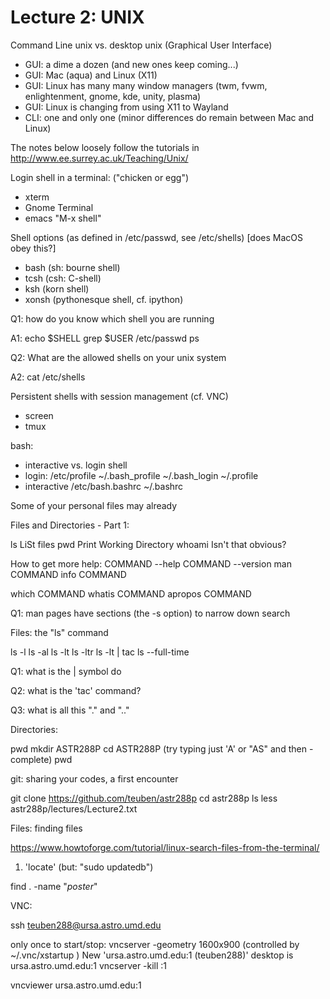 Lecture 2:  UNIX
================

Command Line unix vs. desktop unix (Graphical User Interface)
  - GUI: a dime a dozen (and new ones keep coming...)
  - GUI: Mac (aqua) and Linux (X11)
  - GUI: Linux has many many window managers
         (twm, fvwm, enlightenment, gnome, kde, unity, plasma)
  - GUI: Linux is changing from using X11 to Wayland
  - CLI: one and only one (minor differences do remain between Mac and Linux)

The notes below loosely follow the tutorials in
    http://www.ee.surrey.ac.uk/Teaching/Unix/

Login shell in a terminal:  ("chicken or egg")
  - xterm
  - Gnome Terminal
  - emacs "M-x shell"

Shell options (as defined in /etc/passwd, see /etc/shells)    [does MacOS obey this?]
  - bash  (sh: bourne shell)
  - tcsh  (csh: C-shell)
  - ksh   (korn shell)
  - xonsh (pythonesque shell, cf. ipython)

   Q1: how do you know which shell you are running

   A1: echo $SHELL
       grep $USER /etc/passwd 
       ps

   Q2: What are the allowed shells on your unix system
   
   A2: cat /etc/shells


Persistent shells with session management (cf. VNC)
  - screen
  - tmux

bash:
  - interactive vs. login shell
  - login:
	/etc/profile
	~/.bash_profile
	~/.bash_login
	~/.profile
  - interactive
        /etc/bash.bashrc
	~/.bashrc

  Some of your personal files may already 


Files and Directories - Part 1:

  ls                  LiSt files
  pwd                 Print Working Directory
  whoami              Isn't that obvious?


How to get more help:
  COMMAND --help
  COMMAND --version
  man COMMAND
  info COMMAND

  which COMMAND
  whatis COMMAND
  apropos COMMAND
  <google>

  Q1: man pages have sections (the -s option) to narrow down search

Files:  the "ls" command

  ls -l
  ls -al
  ls -lt
  ls -ltr
  ls -lt | tac
  ls --full-time

  Q1:  what is the | symbol do

  Q2:  what is the 'tac' command?

  Q3:  what is all this "." and ".."


Directories:

  pwd
  mkdir ASTR288P
  cd ASTR288P            (try typing just 'A' or "AS" and then <TAB>-complete)
  pwd

git: sharing your codes, a first encounter

  git clone https://github.com/teuben/astr288p
  cd astr288p
  ls
  less astr288p/lectures/Lecture2.txt

    

 Files:   finding files
 
  https://www.howtoforge.com/tutorial/linux-search-files-from-the-terminal/

  1) 'locate'    (but:   "sudo updatedb")

     
  find . -name "*poster*"




VNC:

ssh teuben288@ursa.astro.umd.edu

only once to start/stop:
     vncserver -geometry 1600x900
     	       (controlled by ~/.vnc/xstartup )
     	       New 'ursa.astro.umd.edu:1 (teuben288)' desktop is ursa.astro.umd.edu:1
     vncserver -kill :1


vncviewer ursa.astro.umd.edu:1
